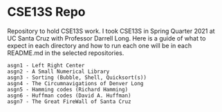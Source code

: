 # CSE13S Repo

Repository to hold CSE13S work. I took CSE13S in Spring Quarter 2021
at UC Santa Cruz with Professor Darrell Long. Here is a guide of what 
to expect in each directory and how to run each one will be in each 
README.md in the selected repositories. 

```
asgn1 - Left Right Center
asgn2 - A Small Numerical Library
asgn3 - Sorting (Bubble, Shell, Quicksort(s))
asgn4 - The Circumnavigations of Denver Long
asgn5 - Hamming codes (Richard Hamming)
asgn6 - Huffman codes (David A. Huffman)
asgn7 - The Great FireWall of Santa Cruz
```
